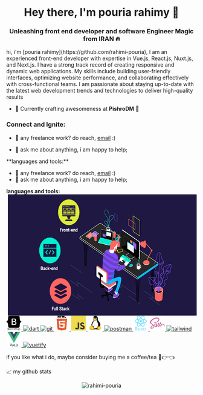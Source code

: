 

<h1 align="center">Hey there, I'm pouria rahimy 👋</h1>
<h3 align="center">Unleashing front end developer and software Engineer Magic from IRAN 🔥</h3>
hi, i'm [pouria rahimy](https://github.com/rahimi-pouria), 
I am an experienced front-end developer with expertise in Vue.js, React.js, Nuxt.js, and Next.js. I have a strong track record of creating responsive and dynamic web applications. My skills include building user-friendly interfaces, optimizing website performance, and collaborating effectively with cross-functional teams. I am passionate about staying up-to-date with the latest web development trends and technologies to deliver high-quality results

- 🔭 Currently crafting awesomeness at **PishroDM** 🚀

<h3 align="left">Connect and Ignite:</h3>

- 💼 any freelance work? do reach, [email](pouria.rahimy@gmail.com) :)
- 💬 ask me about anything, i am happy to help;


  <!-- Add other tools here with the same enchanting style -->
</p>
**languages and tools:**  
<br/>


  
- 💼 any freelance work? do reach, [email](sami20021381@gmail.com) :)
- 💬 ask me about anything, i am happy to help;

**languages and tools:**  
<img align="right" alt="GIF" src="https://github.com/samogii/samogii/blob/main/full-stack-development.gif" width="500" height="320" />

<a href="https://getbootstrap.com" target="_blank" rel="noreferrer"> <img src="https://raw.githubusercontent.com/devicons/devicon/master/icons/bootstrap/bootstrap-plain-wordmark.svg" alt="bootstrap" width="40" height="40"/> </a> <a href="https://dart.dev" target="_blank" rel="noreferrer"> <img src="https://www.vectorlogo.zone/logos/dartlang/dartlang-icon.svg" alt="dart" width="40" height="40"/> </a> <a href="https://git-scm.com/" target="_blank" rel="noreferrer"> <img src="https://www.vectorlogo.zone/logos/git-scm/git-scm-icon.svg" alt="git" width="40" height="40"/> </a> <a href="https://www.w3.org/html/" target="_blank" rel="noreferrer"> <img src="https://raw.githubusercontent.com/devicons/devicon/master/icons/html5/html5-original-wordmark.svg" alt="html5" width="40" height="40"/> </a> <a href="https://developer.mozilla.org/en-US/docs/Web/JavaScript" target="_blank" rel="noreferrer"> <img src="https://raw.githubusercontent.com/devicons/devicon/master/icons/javascript/javascript-original.svg" alt="javascript" width="40" height="40"/> </a> <a href="https://www.linux.org/" target="_blank" rel="noreferrer"> <img src="https://raw.githubusercontent.com/devicons/devicon/master/icons/linux/linux-original.svg" alt="linux" width="40" height="40"/> </a> <a href="https://postman.com" target="_blank" rel="noreferrer"> <img src="https://www.vectorlogo.zone/logos/getpostman/getpostman-icon.svg" alt="postman" width="40" height="40"/> </a> <a href="https://reactjs.org/" target="_blank" rel="noreferrer"> <img src="https://raw.githubusercontent.com/devicons/devicon/master/icons/react/react-original-wordmark.svg" alt="react" width="40" height="40"/> </a> <a href="https://sass-lang.com" target="_blank" rel="noreferrer"> <img src="https://raw.githubusercontent.com/devicons/devicon/master/icons/sass/sass-original.svg" alt="sass" width="40" height="40"/> </a> <a href="https://tailwindcss.com/" target="_blank" rel="noreferrer"> <img src="https://www.vectorlogo.zone/logos/tailwindcss/tailwindcss-icon.svg" alt="tailwind" width="40" height="40"/> </a> <a href="https://vuejs.org/" target="_blank" rel="noreferrer"> <img src="https://raw.githubusercontent.com/devicons/devicon/master/icons/vuejs/vuejs-original-wordmark.svg" alt="vuejs" width="40" height="40"/> </a> <a href="https://vuetifyjs.com/en/" target="_blank" rel="noreferrer"> <img src="https://bestofjs.org/logos/vuetify.svg" alt="vuetify" width="40" height="40"/> </a> </p>

if you like what i do, maybe consider buying me a coffee/tea 🥺👉👈

📈 my github stats

<p align="center"> <img src="https://github-readme-stats.vercel.app/api?username=rahimi-pouria&show_icons=true&theme=gotham" alt="rahimi-pouria" />

